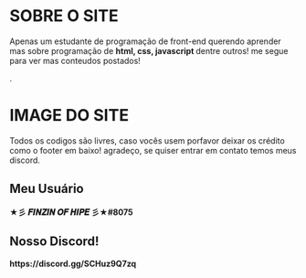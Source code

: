 # SOBRE O SITE #
<p>Apenas um estudante de programação de front-end querendo aprender mas sobre programação de <strong> html, css, javascript </strong> dentre outros! me segue para ver mas conteudos postados!</p>.

# IMAGE DO SITE #






<p> Todos os codigos são livres, caso vocês usem porfavor deixar os crédito como o footer em baixo! agradeço, se quiser entrar em contato temos meus discord.</p>


<h2> Meu Usuário </h2>
<strong> ★彡 𝑭𝑰𝑵𝒁𝑰𝑵 𝑶𝑭 𝑯𝑰𝑷𝑬 彡★#8075
<h2> Nosso Discord! </h2>
<strong> https://discord.gg/SCHuz9Q7zq
